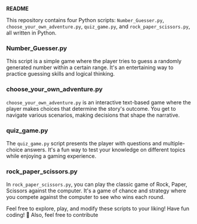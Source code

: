 **README**

This repository contains four Python scripts: `Number_Guesser.py`, `choose_your_own_adventure.py`, `quiz_game.py`, and `rock_paper_scissors.py`, all written in Python.

### Number_Guesser.py
This script is a simple game where the player tries to guess a randomly generated number within a certain range. It's an entertaining way to practice guessing skills and logical thinking.

### choose_your_own_adventure.py
`choose_your_own_adventure.py` is an interactive text-based game where the player makes choices that determine the story's outcome. You get to navigate various scenarios, making decisions that shape the narrative.

### quiz_game.py
The `quiz_game.py` script presents the player with questions and multiple-choice answers. It's a fun way to test your knowledge on different topics while enjoying a gaming experience.

### rock_paper_scissors.py
In `rock_paper_scissors.py`, you can play the classic game of Rock, Paper, Scissors against the computer. It's a game of chance and strategy where you compete against the computer to see who wins each round.

Feel free to explore, play, and modify these scripts to your liking! Have fun coding! 🚀
Also, feel free to contribute
